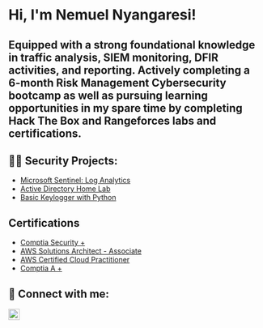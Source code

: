 <h1>Hi, I'm Nemuel Nyangaresi!</h1>

<h2>Equipped with a strong foundational knowledge in traffic analysis, SIEM monitoring, DFIR activities, and reporting.
Actively completing a 6-month Risk Management Cybersecurity bootcamp as well as pursuing learning opportunities in my spare time by completing Hack The Box and Rangeforces labs and certifications. 
</h2>

<h2>👨‍💻 Security Projects:</h2>

  - [Microsoft Sentinel: Log Analytics](https://github.com/NemuelNyangaresi/Microsoft-Sentinel-Log-Analytics)
  - [Active Directory Home Lab](https://github.com/NemuelSereti/ActiveDirectoryLab)
  - [Basic Keylogger with Python](https://github.com/NemuelSereti/KEYLOGGER)


<h2>Certifications</h2>

- [Comptia Security +](https://www.credly.com/badges/fd15e28a-a197-40d4-abc1-325b0fbc0daf/public_url)
- [AWS Solutions Architect - Associate](https://www.credly.com/badges/fd15e28a-a197-40d4-abc1-325b0fbc0daf/public_url)
- [AWS Certified Cloud Practitioner](https://www.credly.com/badges/fd15e28a-a197-40d4-abc1-325b0fbc0daf/public_url)
- [Comptia A +](https://www.credly.com/badges/623cf52f-0d33-4808-ba2d-fca5c25eb3e8/public_url)


<h2> 🤳 Connect with me:</h2>

[<img align="left" alt="NemuelNyangaresi | LinkedIn" width="22px" src="https://cdn.jsdelivr.net/npm/simple-icons@v3/icons/linkedin.svg" />][linkedin]

[linkedin]: https://www.linkedin.com/in/nemuel/

<!--
Here are some ideas to get you started:

- 🔭 I’m currently working on ...
- 🌱 I’m currently learning ...
- 👯 I’m looking to collaborate on ...
- 🤔 I’m looking for help with ...
- 💬 Ask me about ...
- 📫 How to reach me: ...
- 😄 Pronouns: ...
- ⚡ Fun fact: ...
-->
